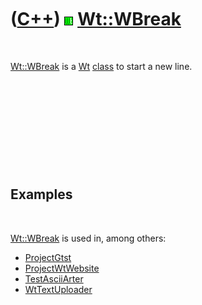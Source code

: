 



 

 

 

 

 

([C++](Cpp.md)) ![Wt](PicWt.png) [Wt::WBreak](CppWBreak.md)
=============================================================

 

[Wt::WBreak](CppWBreak.md) is a [Wt](CppWt.md) [class](CppClass.htm)
to start a new line.

 

 

 

 

 

Examples
--------

 

[Wt::WBreak](CppWBreak.md) is used in, among others:

-   [ProjectGtst](ProjectGtst.md)
-   [ProjectWtWebsite](ProjectWtWebsite.md)
-   [TestAsciiArter](ToolTestAsciiArter.md)
-   [WtTextUploader](CppWtTextUploader.md)

 

 

 

 

 





 



